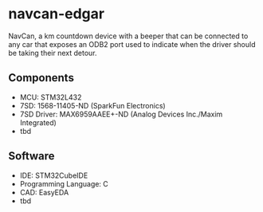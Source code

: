 # navcan-edgar
NavCan, a km countdown device with a beeper that can be connected to any car that exposes an ODB2 port used to indicate when the driver should be taking their next detour.
## Components
- MCU: STM32L432
- 7SD: 1568-11405-ND (SparkFun Electronics)
- 7SD Driver: MAX6959AAEE+-ND (Analog Devices Inc./Maxim Integrated)
- tbd
## Software
- IDE: STM32CubeIDE
- Programming Language: C
- CAD: EasyEDA
- tbd
